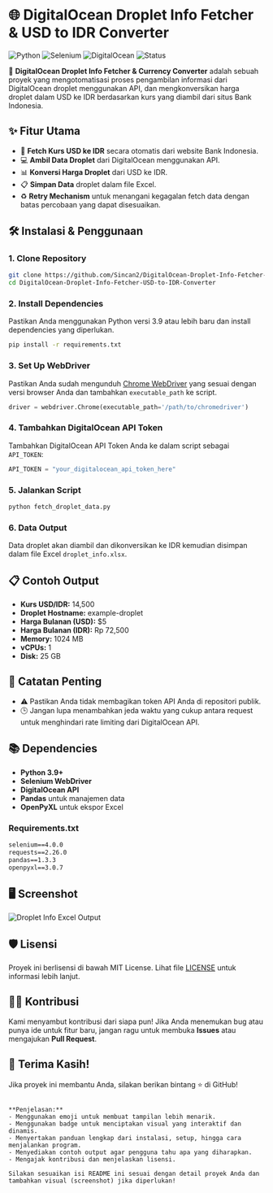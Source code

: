# 🌐 DigitalOcean Droplet Info Fetcher & USD to IDR Converter

![Python](https://img.shields.io/badge/Python-3.9%2B-blue) ![Selenium](https://img.shields.io/badge/Selenium-Webdriver-green) ![DigitalOcean](https://img.shields.io/badge/DigitalOcean-API-blue) ![Status](https://img.shields.io/badge/Status-Active-brightgreen)

🚀 **DigitalOcean Droplet Info Fetcher & Currency Converter** adalah sebuah proyek yang mengotomatisasi proses pengambilan informasi dari DigitalOcean droplet menggunakan API, dan mengkonversikan harga droplet dalam USD ke IDR berdasarkan kurs yang diambil dari situs Bank Indonesia.

## ✨ Fitur Utama
- 🔎 **Fetch Kurs USD ke IDR** secara otomatis dari website Bank Indonesia.
- 💻 **Ambil Data Droplet** dari DigitalOcean menggunakan API.
- 📊 **Konversi Harga Droplet** dari USD ke IDR.
- 📋 **Simpan Data** droplet dalam file Excel.
- ♻️ **Retry Mechanism** untuk menangani kegagalan fetch data dengan batas percobaan yang dapat disesuaikan.

## 🛠️ Instalasi & Penggunaan

### 1. Clone Repository

```bash
git clone https://github.com/Sincan2/DigitalOcean-Droplet-Info-Fetcher-USD-to-IDR-Converter.git
cd DigitalOcean-Droplet-Info-Fetcher-USD-to-IDR-Converter
```
### 2. Install Dependencies

Pastikan Anda menggunakan Python versi 3.9 atau lebih baru dan install dependencies yang diperlukan.

```bash
pip install -r requirements.txt
```

### 3. Set Up WebDriver

Pastikan Anda sudah mengunduh [Chrome WebDriver](https://sites.google.com/chromium.org/driver/) yang sesuai dengan versi browser Anda dan tambahkan `executable_path` ke script.

```python
driver = webdriver.Chrome(executable_path='/path/to/chromedriver')
```

### 4. Tambahkan DigitalOcean API Token

Tambahkan DigitalOcean API Token Anda ke dalam script sebagai `API_TOKEN`:
```python
API_TOKEN = "your_digitalocean_api_token_here"
```

### 5. Jalankan Script

```bash
python fetch_droplet_data.py
```

### 6. Data Output

Data droplet akan diambil dan dikonversikan ke IDR kemudian disimpan dalam file Excel `droplet_info.xlsx`.

## 📋 Contoh Output

- **Kurs USD/IDR:** 14,500
- **Droplet Hostname:** example-droplet
- **Harga Bulanan (USD):** $5
- **Harga Bulanan (IDR):** Rp 72,500
- **Memory:** 1024 MB
- **vCPUs:** 1
- **Disk:** 25 GB

## 🚨 Catatan Penting

- ⚠️ Pastikan Anda tidak membagikan token API Anda di repositori publik.
- 🕒 Jangan lupa menambahkan jeda waktu yang cukup antara request untuk menghindari rate limiting dari DigitalOcean API.

## 📚 Dependencies
- **Python 3.9+**
- **Selenium WebDriver**
- **DigitalOcean API**
- **Pandas** untuk manajemen data
- **OpenPyXL** untuk ekspor Excel

### Requirements.txt
```txt
selenium==4.0.0
requests==2.26.0
pandas==1.3.3
openpyxl==3.0.7
```

## 🖥️ Screenshot
![Droplet Info Excel Output](https://via.placeholder.com/500x300.png?text=Excel+Output+Screenshot)

## 🛡️ Lisensi

Proyek ini berlisensi di bawah MIT License. Lihat file [LICENSE](LICENSE) untuk informasi lebih lanjut.

## 👨‍💻 Kontribusi

Kami menyambut kontribusi dari siapa pun! Jika Anda menemukan bug atau punya ide untuk fitur baru, jangan ragu untuk membuka **Issues** atau mengajukan **Pull Request**.

## 🌟 Terima Kasih!

Jika proyek ini membantu Anda, silakan berikan bintang ⭐ di GitHub!
```

**Penjelasan:**
- Menggunakan emoji untuk membuat tampilan lebih menarik.
- Menggunakan badge untuk menciptakan visual yang interaktif dan dinamis.
- Menyertakan panduan lengkap dari instalasi, setup, hingga cara menjalankan program.
- Menyediakan contoh output agar pengguna tahu apa yang diharapkan.
- Mengajak kontribusi dan menjelaskan lisensi.

Silakan sesuaikan isi README ini sesuai dengan detail proyek Anda dan tambahkan visual (screenshot) jika diperlukan!
